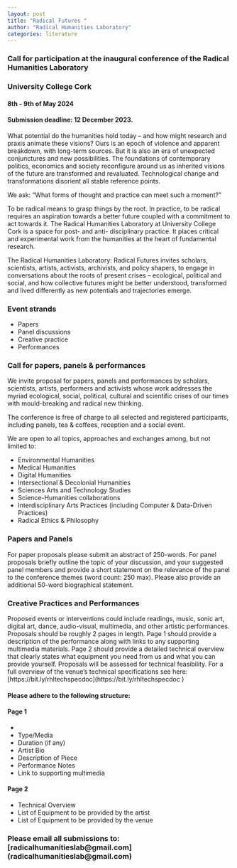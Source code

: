 ```yaml
---
layout: post
title: "Radical Futures "
author: "Radical Humanities Laboratory"
categories: literature
---
```


<h3>Call for participation at the inaugural conference of the Radical Humanities Laboratory</h3>
<h3>University College Cork</h3>
<h4>8th - 9th of May 2024</h4>
<h4>Submission deadline: 12 December 2023.</h4>

What potential do the humanities hold today – and how might research and praxis animate these visions? Ours is an epoch of violence and apparent breakdown, with long-term sources. But it is also an era of unexpected conjunctures and new possibilities. The foundations of contemporary politics, economics and society reconfigure around us as inherited visions of the future are transformed and revaluated. Technological change and transformations disorient all stable reference points.  

We ask: “What forms of thought and practice can meet such a moment?” 

To be radical means to grasp things by the root. In practice, to be radical requires an aspiration towards a better future coupled with a commitment to act towards it. The Radical Humanities Laboratory at University College Cork is a space for post- and anti- disciplinary practice. It places critical and experimental work from the humanities at the heart of fundamental research.  

The Radical Humanities Laboratory: Radical Futures invites scholars, scientists, artists, activists, archivists, and policy shapers, to engage in conversations about the roots of present crises – ecological, political and social, and how collective futures might be better understood, transformed and lived differently as new potentials and trajectories emerge.  

<h3>Event strands </h3>
<ul>
 <li>Papers</li>    
 <li>Panel discussions</li>    
 <li>Creative practice</li>    
 <li>Performances</li>    
</ul>

<h3>Call for papers, panels & performances</h3>
We invite proposal for papers, panels and performances by scholars, scientists, artists, performers and activists whose work addresses the myriad ecological, social, political, cultural and scientific crises of our times with mould-breaking and radical new thinking. 

The conference is free of charge to all selected and registered participants, including panels, tea & coffees, reception and a social event. 

We are open to all topics, approaches and exchanges among, but not limited to: 

<ul>
 <li> Environmental Humanities </li>
 <li> Medical Humanities </li>
 <li>Digital Humanities </li>
 <li>Intersectional & Decolonial Humanities</li> 
 <li>Sciences Arts and Technology Studies</li>
 <li>Science-Humanities collaborations</li> 
 <li>Interdisciplinary Arts Practices
    (including Computer & Data-Driven Practices)</li> 
 <li>Radical Ethics & Philosophy</li>
 </ul>

<h3>Papers and Panels </h3>
For paper proposals please submit an abstract of 250-words. For panel proposals briefly outline the topic of your discussion, and your suggested panel members and provide a short statement on the relevance of the panel to the conference themes (word count: 250 max). Please also provide an additional 50-word biographical statement. 

 
<h3>Creative Practices and Performances </h3>
Proposed events or interventions could include readings, music, sonic art, digital art, dance, audio-visual, multimedia, and other artistic performances. Proposals should be roughly 2 pages in length. Page 1 should provide a description of the performance along with links to any supporting multimedia materials. Page 2 should provide a detailed technical overview that clearly states what equipment you need from us and what you can provide yourself. Proposals will be assessed for technical feasibility. For a full overview of the venue’s technical specifications see here: [https://bit.ly/rhltechspecdoc](https://bit.ly/rhltechspecdoc ) 

<h4>Please adhere to the following structure: </h4>
<h4>Page 1</h4>
<ul>
 <li><Title<li>
 <li>Type/Media</li>
 <li>Duration (if any)</li>
 <li>Artist Bio</li>
 <li>Description of Piece</li>
 <li>Performance Notes</li>
 <li>Link to supporting multimedia</li>
</ul>
<h4>Page 2</h4>
<ul>
 <li>Technical Overview</li>
 <li>List of Equipment to be provided by the artist</li>
 <li>List of Equipment to be provided by the venue</li>
</ul>

<h3>Please email all submissions to:  [radicalhumanitieslab@gmail.com](radicalhumanitieslab@gmail.com)</h3>
